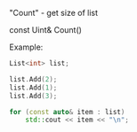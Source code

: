 "Count" - get size of list

const Uint& Count()

Example:

```C++
List<int> list;

list.Add(2);
list.Add(1);
list.Add(3);

for (const auto& item : list)
	std::cout << item << "\n";
```